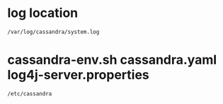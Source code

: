 # log location
```
/var/log/cassandra/system.log
```

# cassandra-env.sh  cassandra.yaml  log4j-server.properties
```
/etc/cassandra
```
